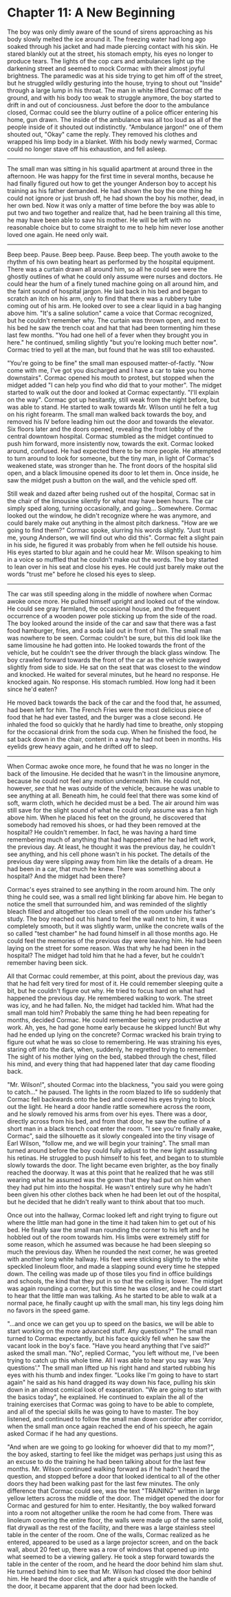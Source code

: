# Chapter 11: A New Beginning

The boy was only dimly aware of the sound of sirens approaching as his body slowly melted the ice around it. The freezing water had long ago soaked through his jacket and had made piercing contact with his skin. He stared blankly out at the street, his stomach empty, his eyes no longer to produce tears. The lights of the cop cars and ambulances light up the darkening street and seemed to mock Cormac with their almost joyful brightness. The paramedic was at his side trying to get him off of the street, but he struggled wildly gesturing into the house, trying to shout out "Inside" through a large lump in his throat. The man in white lifted Cormac off the ground, and with his body too weak to struggle anymore, the boy started to drift in and out of conciousness. Just before the door to the ambulance closed, Cormac could see the blurry outline of a police officer entering his home, gun drawn. The inside of the ambulance was all too loud as all of the people inside of it shouted out indistinctly. "Ambulance jargon!" one of them shouted out, "Okay" came the reply. They removed his clothes and wrapped his limp body in a blanket. With his body newly warmed, Cormac could no longer stave off his exhaustion, and fell asleep.

* * *

The small man was sitting in his squalid apartment at around three in the afternoon. He was happy for the first time in several months, because he had finally figured out how to get the younger Anderson boy to accept his training as his father demanded. He had shown the boy the one thing he could not ignore or just brush off, he had shown the boy his mother, dead, in her own bed. Now it was only a matter of time before the boy was able to put two and two together and realize that, had he been training all this time, he may have been able to save his mother. He will be left with no reasonable choice but to come straight to me to help him never lose another loved one again. He need only wait.

* * *

Beep beep. Pause. Beep beep. Pause. Beep beep. The youth awoke to the rhythm of his own beating heart as performed by the hospital equipment. There was a curtain drawn all around him, so all he could see were the ghostly outlines of what he could only assume were nurses and doctors. He could hear the hum of a finely tuned machine going on all around him, and the faint sound of hospital jargon. He laid back in his bed and began to scratch an itch on his arm, only to find that there was a rubbery tube coming out of his arm. He looked over to see a clear liquid in a bag hanging above him. "It's a saline solution" came a voice that Cormac recognized, but he couldn't remember why. The curtain was thrown open, and next to his bed he saw the trench coat and hat that had been tormenting him these last few months. "You had one hell of a fever when they brought you in here." he continued, smiling slightly "but you're looking much better now". Cormac tried to yell at the man, but found that he was still too exhausted.

"You're going to be fine" the small man espoused matter-of-factly. "Now come with me, I've got you discharged and I have a car to take you home downstairs". Cormac opened his mouth to protest, but stopped when the midget added "I can help you find who did that to your mother". The midget started to walk out the door and looked at Cormac expectantly. "I'll explain on the way". Cormac got up hesitantly, still weak from the night before, but was able to stand. He started to walk towards Mr. Wilson until he felt a tug on his right forearm. The small man walked back towards the boy, and removed his IV before leading him out the door and towards the elevator. Six floors later and the doors opened, revealing the front lobby of the central downtown hospital. Cormac stumbled as the midget continued to push him forward, more insistently now, towards the exit. Cormac looked around, confused. He had expected there to be more people. He attempted to turn around to look for someone, but the tiny man, in light of Cormac's weakened state, was stronger than he. The front doors of the hospital slid open, and a black limousine opened its door to let them in. Once inside, he saw the midget push a button on the wall, and the vehicle sped off.

Still weak and dazed after being rushed out of the hospital, Cormac sat in the chair of the limousine silently for what may have been hours. The car simply sped along, turning occasionally, and going... Somewhere. Cormac looked out the window, he didn't recognize where he was anymore, and could barely make out anything in the almost pitch darkness. "How are we going to find them?" Cormac spoke, slurring his words slightly. "Just trust me, young Anderson, we will find out who did this". Cormac felt a slight pain in his side, he figured it was probably from when he fell outside his house. His eyes started to blur again and he could hear Mr. Wilson speaking to him in a voice so muffled that he couldn't make out the words. The boy started to lean over in his seat and close his eyes. He could just barely make out the words "trust me" before he closed his eyes to sleep.

* * *

The car was still speeding along in the middle of nowhere when Cormac awoke once more. He pulled himself upright and looked out of the window. He could see gray farmland, the occasional house, and the frequent occurrence of a wooden power pole sticking up from the side of the road. The boy looked around the inside of the car and saw that there was a fast food hamburger, fries, and a soda laid out in front of him. The small man was nowhere to be seen. Cormac couldn't be sure, but this did look like the same limousine he had gotten into. He looked towards the front of the vehicle, but he couldn't see the driver through the black glass window. The boy crawled forward towards the front of the car as the vehicle swayed slightly from side to side. He sat on the seat that was closest to the window and knocked. He waited for several minutes, but he heard no response. He knocked again. No response. His stomach rumbled. How long had it been since he'd eaten?

He moved back towards the back of the car and the food that, he assumed, had been left for him. The French Fries were the most delicious piece of food that he had ever tasted, and the burger was a close second. He inhaled the food so quickly that he hardly had time to breathe, only stopping for the occasional drink from the soda cup. When he finished the food, he sat back down in the chair, content in a way he had not been in months. His eyelids grew heavy again, and he drifted off to sleep.

* * *

When Cormac awoke once more, he found that he was no longer in the back of the limousine. He decided that he wasn't in the limousine anymore, because he could not feel any motion underneath him. He could not, however, _see_ that he was outside of the vehicle, because he was unable to see anything at all. Beneath him, he could feel that there was some kind of soft, warm cloth, which he decided must be a bed. The air around him was still save for the slight sound of what he could only assume was a fan high above him. When he placed his feet on the ground, he discovered that somebody had removed his shoes, or had they been removed at the hospital? He couldn't remember. In fact, he was having a hard time remembering much of anything that had happened after he had left work, the previous day. At least, he thought it was the previous day, he couldn't see anything, and his cell phone wasn't in his pocket. The details of the previous day were slipping away from him like the details of a dream. He had been in a car, that much he knew. There was something about a hospital? And the midget had been there?

Cormac's eyes strained to see anything in the room around him. The only thing he could see, was a small red light blinking far above him. He began to notice the smell that surrounded him, and was reminded of the slightly bleach filled and altogether too clean smell of the room under his father's study. The boy reached out his hand to feel the wall next to him, it was completely smooth, but it was slightly warm, unlike the concrete walls of the so called "test chamber" he had found himself in all those months ago. He could feel the memories of the previous day were leaving him. He had been laying on the street for some reason. Was that why he had been in the hospital? The midget had told him that he had a fever, but he couldn't remember having been sick.

All that Cormac could remember, at this point, about the previous day, was that he had felt very tired for most of it. He could remember sleeping quite a bit, but he couldn't figure out why. He tried to focus hard on what had happened the previous day. He remembered walking to work. The street was icy, and he had fallen. No, the midget had tackled him. What had the small man told him? Probably the same thing he had been repeating for months, decided Cormac. He could remember being very productive at work. Ah, yes, he had gone home early because he skipped lunch! But why had he ended up lying on the concrete? Cormac wracked his brain trying to figure out what he was so close to remembering. He was straining his eyes, staring off into the dark, when, suddenly, he regretted trying to remember. The sight of his mother lying on the bed, stabbed through the chest, filled his mind, and every thing that had happened later that day came flooding back.

"Mr. Wilson!", shouted Cormac into the blackness, "you said you were going to catch..." he paused. The lights in the room blazed to life so suddenly that Cormac fell backwards onto the bed and covered his eyes trying to block out the light. He heard a door handle rattle somewhere across the room, and he slowly removed his arms from over his eyes. There was a door, directly across from his bed, and from that door, he saw the outline of a short man in a black trench coat enter the room. "I see you're finally awake, Cormac", said the silhouette as it slowly congealed into the tiny visage of Earl Wilson, "follow me, and we will begin your training". The small man turned around before the boy could fully adjust to the new light assaulting his retinas. He struggled to push himself to his feet, and began to to stumble slowly towards the door. The light became even brighter, as the boy finally reached the doorway. It was at this point that he realized that he was still wearing what he assumed was the gown that they had put on him when they had put him into the hospital. He wasn't entirely sure why he hadn't been given his other clothes back when he had been let out of the hospital, but he decided that he didn't really want to think about that too much.

Once out into the hallway, Cormac looked left and right trying to figure out where the little man had gone in the time it had taken him to get out of his bed. He finally saw the small man rounding the corner to his left and he hobbled out of the room towards him. His limbs were extremely stiff for some reason, which he assumed was because he had been sleeping so much the previous day. When he rounded the next corner, he was greeted with another long white hallway. His feet were sticking slightly to the white speckled linoleum floor, and made a slapping sound every time he stepped down. The ceiling was made up of those tiles you find in office buildings and schools, the kind that they put in so that the ceiling is lower. The midget was again rounding a corner, but this time he was closer, and he could start to hear that the little man was talking. As he started to be able to walk at a normal pace, he finally caught up with the small man, his tiny legs doing him no favors in the speed game.

"...and once we can get you up to speed on the basics, we will be able to start working on the more advanced stuff. Any questions?" The small man turned to Cormac expectantly, but his face quickly fell when he saw the vacant look in the boy's face. "Have you heard anything that I've said?" asked the small man. "No", replied Cormac, "you left without me, I've been trying to catch up this whole time. All I was able to hear you say was 'Any questions'." The small man lifted up his right hand and started rubbing his eyes with his thumb and index finger. "Looks like I'm going to have to start again" he said as his hand dragged its way down his face, pulling his skin down in an almost comical look of exasperation. "We are going to start with the basics today", he explained. He continued to explain the all of the training exercises that Cormac was going to have to be able to complete, and all of the special skills he was going to have to master. The boy listened, and continued to follow the small man down corridor after corridor, when the small man once again reached the end of his speech, he again asked Cormac if he had any questions.

"And when are we going to go looking for whoever did that to my mom?", the boy asked, starting to feel like the midget was perhaps just using this as an excuse to do the training he had been talking about for the last few months. Mr. Wilson continued walking forward as if he hadn't heard the question, and stopped before a door that looked identical to all of the other doors they had been walking past for the last few minutes. The only difference that Cormac could see, was the text "TRAINING" written in large yellow letters across the middle of the door. The midget opened the door for Cormac and gestured for him to enter. Hesitantly, the boy walked forward into a room not altogether unlike the room he had come from. There was linoleum covering the entire floor, the walls were made up of the same solid, flat drywall as the rest of the facility, and there was a large stainless steel table in the center of the room. One of the walls, Cormac realized as he entered, appeared to be used as a large projector screen, and on the back wall, about 20 feet up, there was a row of windows that opened up into what seemed to be a viewing gallery. He took a step forward towards the table in the center of the room, and he heard the door behind him slam shut. He turned behind him to see that Mr. Wilson had closed the door behind him. He heard the door click, and after a quick struggle with the handle of the door, it became apparent that the door had been locked.
